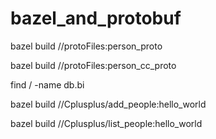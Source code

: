 # bazel_and_protobuf

bazel build //protoFiles:person_proto

bazel build //protoFiles:person_cc_proto

find / -name db.bi

bazel build //Cplusplus/add_people:hello_world

bazel build //Cplusplus/list_people:hello_world